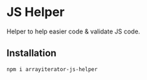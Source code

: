 # JS Helper

Helper to help easier code & validate JS code.

## Installation

```bash
npm i arrayiterator-js-helper
```